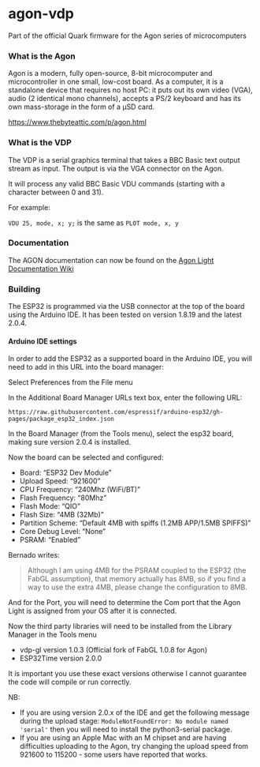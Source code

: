 # agon-vdp

Part of the official Quark firmware for the Agon series of microcomputers

### What is the Agon

Agon is a modern, fully open-source, 8-bit microcomputer and microcontroller in one small, low-cost board. As a computer, it is a standalone device that requires no host PC: it puts out its own video (VGA), audio (2 identical mono channels), accepts a PS/2 keyboard and has its own mass-storage in the form of a µSD card.

https://www.thebyteattic.com/p/agon.html

### What is the VDP

The VDP is a serial graphics terminal that takes a BBC Basic text output stream as input. The output is via the VGA connector on the Agon.

It will process any valid BBC Basic VDU commands (starting with a character between 0 and 31).

For example:

`VDU 25, mode, x; y;` is the same as `PLOT mode, x, y` 

### Documentation

The AGON documentation can now be found on the [Agon Light Documentation Wiki](https://github.com/breakintoprogram/agon-docs/wiki)

### Building

The ESP32 is programmed via the USB connector at the top of the board using the Arduino IDE. It has been tested on version 1.8.19 and the latest 2.0.4.

#### Arduino IDE settings

In order to add the ESP32 as a supported board in the Arduino IDE, you will need to add in this URL into the board manager:

Select Preferences from the File menu

In the Additional Board Manager URLs text box, enter the following URL:

`https://raw.githubusercontent.com/espressif/arduino-esp32/gh-pages/package_esp32_index.json`

In the Board Manager (from the Tools menu), select the esp32 board, making sure version 2.0.4 is installed.

Now the board can be selected and configured:

* Board: “ESP32 Dev Module”
* Upload Speed: “921600”
* CPU Frequency: “240Mhz (WiFi/BT)”
* Flash Frequency: “80Mhz”
* Flash Mode: “QIO”
* Flash Size: “4MB (32Mb)”
* Partition Scheme: “Default 4MB with spiffs (1.2MB APP/1.5MB SPIFFS)”
* Core Debug Level: “None”
* PSRAM: “Enabled”

Bernado writes:

> Although I am using 4MB for the PSRAM coupled to the ESP32 (the FabGL assumption), that memory actually has 8MB, so if you find a way to use the extra 4MB, please change the configuration to 8MB.

And for the Port, you will need to determine the Com port that the Agon Light is assigned from your OS after it is connected.

Now the third party libraries will need to be installed from the Library Manager in the Tools menu

* vdp-gl version 1.0.3 (Official fork of FabGL 1.0.8 for Agon)
* ESP32Time version 2.0.0

It is important you use these exact versions otherwise I cannot guarantee the code will compile or run correctly.

NB:

- If you are using version 2.0.x of the IDE and get the following message during the upload stage: `ModuleNotFoundError: No module named 'serial'` then you will need to install the python3-serial package.
- If you are using an Apple Mac with an M chipset and are having difficulties uploading to the Agon, try changing the upload speed from 921600 to 115200 - some users have reported that works.